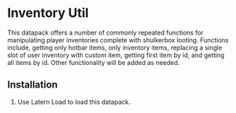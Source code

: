 # Inventory Util

This datapack offers a number of commonly repeated functions for manipulating player inventories complete with shulkerbox looting. Functions include, getting only hotbar items, only inventory items, replacing a single slot of user inventory with custom item, getting first item by id, and getting all items by id. Other functionality will be added as needed.

## Installation

1. Use Latern Load to load this datapack.
